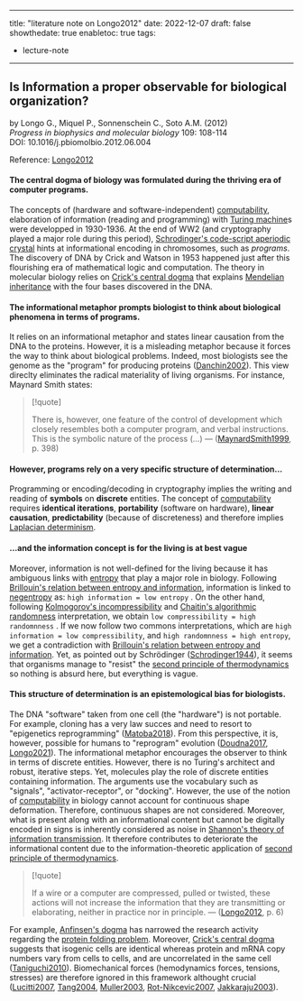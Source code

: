 
---
title: "literature note on Longo2012"
date: 2022-12-07
draft: false
showthedate: true
enabletoc: true
tags:
- lecture-note
---

## **Is Information a proper observable for biological organization?**     
by Longo G., Miquel P., Sonnenschein C., Soto A.M. (2012)   
*Progress in biophysics and molecular biology* 109: 108-114      
DOI: 10.1016/j.pbiomolbio.2012.06.004

Reference: [Longo2012](reference/Longo2012.md)


#### The central dogma of biology was formulated during the thriving era of computer programs.
The concepts of (hardware and software-independent) [computability](concept/computability.md), elaboration of information (reading and programming) with [Turing machine](concept/Turing%20machine.md)s were developped in 1930-1936. At the end of WW2 (and cryptography played a major role during this period), [Schrodinger's code-script aperiodic crystal](concept/Schrodinger's%20code-script%20aperiodic%20crystal.md) hints at informational encoding in chromosomes, such as *programs*. The discovery of DNA by Crick and Watson in 1953 happened just after this flourishing era of mathematical logic and computation. The theory in molecular biology relies on [Crick's central dogma](concept/Crick's%20central%20dogma.md) that explains [Mendelian inheritance](concept/Mendelian%20inheritance.md) with the four bases discovered in the DNA.

#### The informational metaphor prompts biologist to think about biological phenomena in terms of programs.
It relies on an informational metaphor and states linear causation from the DNA to the proteins. However, it is a misleading metaphor because it forces the way to think about biological problems. Indeed, most biologists see the genome as the "program" for producing proteins ([Danchin2002](reference/Danchin2002.md)). This view direclty eliminates the radical materiality of living organisms. For instance, Maynard Smith states:

> [!quote] 
>
>There is, however, one feature of the control of development which closely resembles both a computer program, and verbal instructions. This is the symbolic nature of the process (...) —  ([MaynardSmith1999](reference/MaynardSmith1999.md), p. 398)  
 
#### However, programs rely on a very specific structure of determination...
Programming or encoding/decoding in cryptography implies the writing and reading of **symbols** on **discrete** entities. The concept of [computability](concept/computability.md) requires **identical iterations**,  **portability** (software on hardware), **linear causation**, **predictability** (because of discreteness) and therefore implies [Laplacian determinism](concept/Laplacian%20determinism.md). 


#### ...and the information concept is for the living is at best vague
Moreover, information is not well-defined for the living because it has ambiguous links with [entropy](definition/entropy.md) that play a major role in biology. Following [Brillouin's relation between entropy and information](concept/Brillouin's%20relation%20between%20entropy%20and%20information.md), information is linked to [negentropy](concept/negentropy.md) as:  `high information = low entropy` . On the other hand, following [Kolmogorov's incompressibility](concept/Kolmogorov's%20incompressibility.md) and [Chaitin's algorithmic randomness](concept/Chaitin's%20algorithmic%20randomness.md) interpretation, we obtain `low compressibility = high randomnness` . If we now follow two commons interpretations, which are `high information = low compressibility`, and  `high randomnness = high entropy`,  we get a contradiction with [Brillouin's relation between entropy and information](concept/Brillouin's%20relation%20between%20entropy%20and%20information.md). Yet, as pointed out by Schrödinger ([Schrodinger1944](reference/Schrodinger1944.md)), it seems that organisms manage to "resist" the [second principle of thermodynamics](concept/second%20principle%20of%20thermodynamics.md) so nothing is absurd here, but everything is vague. 

#### This structure of determination is an epistemological bias for biologists.
The DNA "software" taken from one cell (the "hardware") is not portable. For example, cloning has a very law succes and need to resort to "epigenetics reprogramming" ([Matoba2018](reference/Matoba2018.md)). From this perspective, it is, however, possible for humans to "reprogram" evolution ([Doudna2017](reference/Doudna2017.md), [Longo2021](reference/Longo2021.md)). The informational metaphor encourages the observer to think in terms of discrete entities. However, there is no Turing's architect and robust, iterative steps.  Yet, molecules play the role of discrete entities containing information. The arguments use the vocabulary such as "signals", "activator-receptor", or "docking".  However, the use of the notion of [computability](concept/computability.md) in biology cannot account for continuous shape deformation. Therefore, continuous shapes are not considered.  Moreover, what is present along with an informational content but cannot be digitally encoded in signs is inherently considered as noise in [Shannon's theory of information transmission](concept/Shannon's%20theory%20of%20information%20transmission.md).  It therefore contributes to deteriorate the informational content due to the information-theoretic application of [second principle of thermodynamics](concept/second%20principle%20of%20thermodynamics.md). 

> [!quote] 
>
>If a wire or a computer are compressed, pulled or twisted, these actions will not increase the information that they are transmitting or elaborating, neither in practice nor in principle. —  ([Longo2012](reference/Longo2012.md), p. 6) 

 For example, [Anfinsen's dogma](concept/Anfinsen's%20dogma.md) has narrowed the research activity regarding the [protein folding problem](concept/protein%20folding%20problem.md). Moreover, [Crick's central dogma](concept/Crick's%20central%20dogma.md) suggests that isogenic cells are identical whereas protein and mRNA copy numbers vary from cells to cells, and are uncorrelated in the same cell ([Taniguchi2010](reference/Taniguchi2010.md)).  Biomechanical forces (hemodynamics forces, tensions, stresses) are therefore ignored in this framework althought crucial ([Lucitti2007](reference/Lucitti2007.md), [Tang2004](reference/Tang2004.md), [Muller2003](reference/Muller2003.md), [Rot-Nikcevic2007](reference/Rot-Nikcevic2007.md), [Jakkaraju2003](reference/Jakkaraju2003.md)).  




